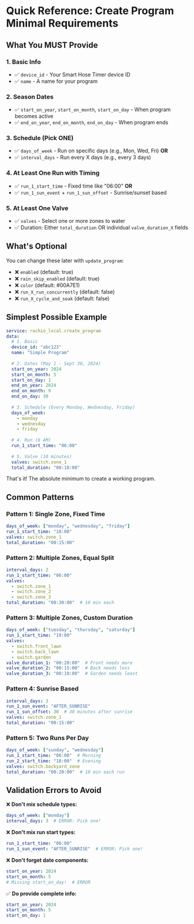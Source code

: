 # Quick Reference: Create Program Minimal Requirements

## What You MUST Provide

### 1. Basic Info
- ✅ `device_id` - Your Smart Hose Timer device ID
- ✅ `name` - A name for your program

### 2. Season Dates
- ✅ `start_on_year`, `start_on_month`, `start_on_day` - When program becomes active
- ✅ `end_on_year`, `end_on_month`, `end_on_day` - When program ends

### 3. Schedule (Pick ONE)
- ✅ `days_of_week` - Run on specific days (e.g., Mon, Wed, Fri)
  **OR**
- ✅ `interval_days` - Run every X days (e.g., every 3 days)

### 4. At Least One Run with Timing
- ✅ `run_1_start_time` - Fixed time like "06:00"
  **OR**
- ✅ `run_1_sun_event` + `run_1_sun_offset` - Sunrise/sunset based

### 5. At Least One Valve
- ✅ `valves` - Select one or more zones to water
- ✅ Duration: Either `total_duration` OR individual `valve_duration_X` fields

## What's Optional

You can change these later with `update_program`:
- ❌ `enabled` (default: true)
- ❌ `rain_skip_enabled` (default: true)
- ❌ `color` (default: #00A7E1)
- ❌ `run_X_run_concurrently` (default: false)
- ❌ `run_X_cycle_and_soak` (default: false)

## Simplest Possible Example

```yaml
service: rachio_local.create_program
data:
  # 1. Basic
  device_id: "abc123"
  name: "Simple Program"
  
  # 2. Dates (May 1 - Sept 30, 2024)
  start_on_year: 2024
  start_on_month: 5
  start_on_day: 1
  end_on_year: 2024
  end_on_month: 9
  end_on_day: 30
  
  # 3. Schedule (Every Monday, Wednesday, Friday)
  days_of_week:
    - monday
    - wednesday
    - friday
  
  # 4. Run (6 AM)
  run_1_start_time: "06:00"
  
  # 5. Valve (10 minutes)
  valves: switch.zone_1
  total_duration: "00:10:00"
```

That's it! The absolute minimum to create a working program.

## Common Patterns

### Pattern 1: Single Zone, Fixed Time
```yaml
days_of_week: ["monday", "wednesday", "friday"]
run_1_start_time: "18:00"
valves: switch.zone_1
total_duration: "00:15:00"
```

### Pattern 2: Multiple Zones, Equal Split
```yaml
interval_days: 2
run_1_start_time: "06:00"
valves:
  - switch.zone_1
  - switch.zone_2
  - switch.zone_3
total_duration: "00:30:00"  # 10 min each
```

### Pattern 3: Multiple Zones, Custom Duration
```yaml
days_of_week: ["tuesday", "thursday", "saturday"]
run_1_start_time: "19:00"
valves:
  - switch.front_lawn
  - switch.back_lawn
  - switch.garden
valve_duration_1: "00:20:00"  # Front needs more
valve_duration_2: "00:15:00"  # Back needs less
valve_duration_3: "00:10:00"  # Garden needs least
```

### Pattern 4: Sunrise Based
```yaml
interval_days: 3
run_1_sun_event: "AFTER_SUNRISE"
run_1_sun_offset: 30  # 30 minutes after sunrise
valves: switch.zone_1
total_duration: "00:15:00"
```

### Pattern 5: Two Runs Per Day
```yaml
days_of_week: ["sunday", "wednesday"]
run_1_start_time: "06:00"  # Morning
run_2_start_time: "18:00"  # Evening
valves: switch.backyard_zone
total_duration: "00:20:00"  # 10 min each run
```

## Validation Errors to Avoid

❌ **Don't mix schedule types:**
```yaml
days_of_week: ["monday"]
interval_days: 3  # ERROR: Pick one!
```

❌ **Don't mix run start types:**
```yaml
run_1_start_time: "06:00"
run_1_sun_event: "AFTER_SUNRISE"  # ERROR: Pick one!
```

❌ **Don't forget date components:**
```yaml
start_on_year: 2024
start_on_month: 5
# Missing start_on_day!  # ERROR
```

✅ **Do provide complete info:**
```yaml
start_on_year: 2024
start_on_month: 5
start_on_day: 1
```
